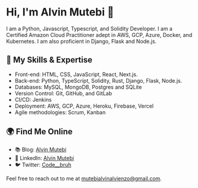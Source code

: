 <!-- ### Hi there 👋


**Alvin Mutebi, Software Engineer**

[![Anurag's GitHub stats](https://github-readme-stats.vercel.app/api?username=alvienzo720&theme=merko)](https://github.com/anuraghazra/github-readme-stats)

![Top Langs](https://github-readme-stats.vercel.app/api/top-langs/?username=alvienzo720&theme=merko) 

[![GitHub Streak](https://streak-stats.demolab.com/?user=alvienzo720)](https://git.io/streak-stats)

[![My Skills](https://skillicons.dev/icons?i=python,js,typescript,solidity,html,css,git,docker,kubernetes)](https://skillicons.dev)

<p align="center">
  <!-- Wakatime Stats -->

# Hi, I'm Alvin Mutebi   👋



I am a Python, Javascript, Typescript, and Solidity Developer. I am a Certified Amazon Cloud Practitioner adept in AWS, GCP, Azure, Docker, and Kubernetes. I am also proficient in Django, Flask and Node.js.



## 🌟 My Skills & Expertise

- Front-end: HTML, CSS, JavaScript, React, Next.js.
- Back-end: Python, TypeScript, Solidity, Rust, Django, Flask, Node.js.
- Databases: MySQL, MongoDB, Postgres and SQLite
- Version Control: Git, GitHub, and  GitLab
- CI/CD: Jenkins
- Deployment: AWS, GCP, Azure, Heroku, Firebase, Vercel
- Agile methodologies: Scrum, Kanban


## 🌍 Find Me Online

- 📚 Blog: [Alvin Mutebi](https://medium.com/@alvinmutebi)
- 💼 LinkedIn: [Alvin Mutebi](https://www.linkedin.com/in/alvin-mutebi-a5356815b/)
- 🐦 Twitter: [Code__bruh](https://twitter.com/Code__bruh)


Feel free to reach out to me at mutebialvinalvienzo@gmail.com.
